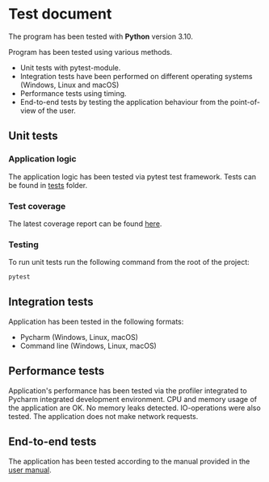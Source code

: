 # Test document

The program has been tested with **Python** version 3.10.

Program has been tested using various methods.
- Unit tests with pytest-module.
- Integration tests have been performed on different operating systems (Windows, Linux and macOS)
- Performance tests using timing.
- End-to-end tests by testing the application behaviour from the point-of-view of the user.

## Unit tests

### Application logic

The application logic has been tested via pytest test framework. Tests can be found in [tests](https://github.com/CasimirLaine/data-compressor-python/tree/master/tests) folder.

### Test coverage

The latest coverage report can be found [here](https://casimirlaine.github.io/data-compressor-python/).

### Testing

To run unit tests run the following command from the root of the project:

```bash
pytest
```

## Integration tests

Application has been tested in the following formats:

- Pycharm (Windows, Linux, macOS)
- Command line (Windows, Linux, macOS)

## Performance tests

Application's performance has been tested via the profiler integrated to Pycharm integrated development environment.
CPU and memory usage of the application are OK. No memory leaks detected.
IO-operations were also tested.
The application does not make network requests.

## End-to-end tests

The application has been tested according to the manual provided in the [user manual](./manual.md).

